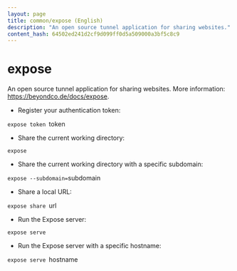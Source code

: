```yaml
---
layout: page
title: common/expose (English)
description: "An open source tunnel application for sharing websites."
content_hash: 64502ed241d2cf9d099ff0d5a509000a3bf5c8c9
---
```

# expose

An open source tunnel application for sharing websites.
More information: <https://beyondco.de/docs/expose>.

- Register your authentication token:

`expose token `<span class="tldr-var badge badge-pill bg-dark-lm bg-white-dm text-white-lm text-dark-dm font-weight-bold">token</span>

- Share the current working directory:

`expose`

- Share the current working directory with a specific subdomain:

`expose --subdomain=`<span class="tldr-var badge badge-pill bg-dark-lm bg-white-dm text-white-lm text-dark-dm font-weight-bold">subdomain</span>

- Share a local URL:

`expose share `<span class="tldr-var badge badge-pill bg-dark-lm bg-white-dm text-white-lm text-dark-dm font-weight-bold">url</span>

- Run the Expose server:

`expose serve`

- Run the Expose server with a specific hostname:

`expose serve `<span class="tldr-var badge badge-pill bg-dark-lm bg-white-dm text-white-lm text-dark-dm font-weight-bold">hostname</span>
